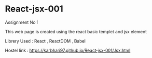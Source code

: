 # React-jsx-001

Assignment No 1 

This web page is created using the react basic templet and jsx element 

Librery Used : React , ReactDOM , Babel

Hostel link : https://karbhari97.github.io/React-jsx-001/Jsx.html
